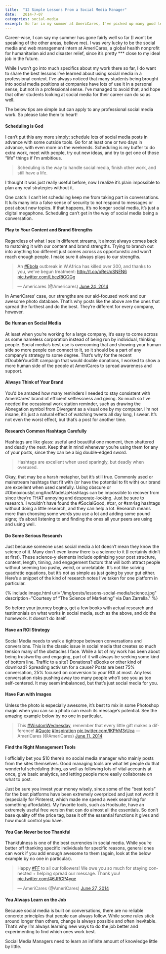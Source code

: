 ```yaml
---
title:  "12 Simple Lessons From a Social Media Manager"
date:   2014-7-07
categories: social-media
excerpt: So far in my summer at AmeriCares, I've picked up many good lessons on managing social media.
---
```


Career-wise, I can say my summer has gone fairly well so far (I won’t be speaking of the other areas, believe me). I was very lucky to be the social media and web management intern at AmeriCares, a global health nonprofit for humanitarian aid and disaster relief, since it’s pretty *** close to my ideal job in the future.

While I won’t go into much specifics about my work there so far, I do want to share the best lessons I’ve learned about using social media in a professional context. I’ve always noticed that many students being brought into social media positions at companies have lots of use it in a personal sense, but not in a professional sense. I’ve managed to avoid that, and hope that other students looking at social media for their career can do so as well.

The below tips are simple but can apply to any professional social media work. So please take them to heart!

#### Scheduling is God

I can’t put this any more simply: schedule lots of social media posts in advance with some outside tools. Go for at least one or two days in advance, with even more on the weekends. Scheduling is my buffer to do extra work, meet with people, try out new ideas, and try to get one of those “life” things if I’m ambitious.

> Scheduling is the way to handle social media, finish other work, and still have a life.

I thought it was just really useful before, now I realize it’s plain impossible to plan any real strategies without it.

One catch: I can’t let scheduling keep me from taking part in conversations. It lulls many into a false sense of security to not respond to messages or post about new topics. If that happens, it’s no longer social media, it’s just a digital megaphone. Scheduling can’t get in the way of social media being a conversation. 

#### Play to Your Content and Brand Strengths

Regardless of what I see in different streams, it almost always comes back to matching it with our content and brand strengths. Trying to branch out into anything too different just comes across as opportunistic and won’t reach enough people. I make sure it always plays to our strengths.

<blockquote class="twitter-tweet" data-lang="en"><p lang="en" dir="ltr">An <a href="https://twitter.com/hashtag/Ebola?src=hash">#Ebola</a> outbreak in W.Africa has killed over 300, and thanks to you, we&#39;ve begun treatment: <a href="http://t.co/oReUoSNEN6">http://t.co/oReUoSNEN6</a> <a href="http://t.co/LbczRiGGGg">pic.twitter.com/LbczRiGGGg</a></p>&mdash; Americares (@Americares) <a href="https://twitter.com/Americares/status/481427801283653632">June 24, 2014</a></blockquote>
<script async src="//platform.twitter.com/widgets.js" charset="utf-8"></script>

In AmeriCares’ case, our strengths are our aid-focused work and our awesome photo database. That’s why posts like the above are the ones that spread the furthest and do the best. They’re different for every company, however.

#### Be Human on Social Media
At least when you’re working for a large company, it’s easy to come across as some nameless corporation instead of being run by individual, thinking people. Social media’s best use is overcoming that and showing your human side so more people can connect to it, so it should be a part of any company’s strategy to some degree. That’s why for the recent #DoubleYourGift campaign that would double donations, I worked to show a more human side of the people at AmeriCares to spread awareness and support.

#### Always Think of Your Brand
You’d be amazed how many reminders I needed to stay consistent with AmeriCares’ brand of efficient selflessness and giving. So much so I’ve needed the occasional work station reminder, such as drawing the Abnegation symbol from Divergent as a visual one by my computer. I’m not insane, it’s just a natural effect of watching tweets all day long, I swear. It’s not even the worst effect, but that’s a post for another time.

#### Research Common Hashtags Carefully
Hashtags are like glass: useful and beautiful one moment, then shattered and deadly the next.  Keep that in mind whenever you’re using them for any of your posts, since they can be a big double-edged sword.

> Hashtags are excellent when used sparingly, but deadly when overused.

Okay, that may be a harsh metaphor, but it’s still true. Commonly used or mainstream hashtags that fit with (or have the potential to fit with) our brand are excellent when used carefully. Using obscure or #ObnoxiouslyLongAndMadeUpHashtags can be impossible to recover from since they’re THAT annoying and desperate-looking. Just be sure to research. I wouldn’t have found the #SocialGood, #csr, or #sm4sg hashtags without doing a little research, and they can help a lot. Research means more than choosing some words you use a lot and adding some pound signs; it’s about listening to and finding the ones all your peers are using and using well.

#### Do Some Serious Research
Just because someone uses social media a lot doesn’t mean they know the science of it. Many don’t even know there is a science to it (I certainly didn’t at first). These science-y elements include optimizing your post structure, content, length, timing, and engagement factors that will both attract people without seeming too pushy, weird, or unrelatable. It’s not like solving quadratic equations, but it’s not as simple as just going by your gut either. Here’s a snippet of the kind of research notes I’ve taken for one platform in particular.

{% include image.html url="/img/posts/lessons-social-media/science.jpg" description="Courtesy of “The Science of Marketing” via Dan Zarrella." %}

So before your journey begins, get a few books with actual research and testimonials on what works in social media, such as the above, and do the homework. It doesn’t do itself.

#### Have an ROI Strategy
Social Media needs to walk a tightrope between conversations and conversions.  This is the classic issue in social media that creates so much tension many of the obstacles I face. While a lot of my work has been about being trustworthy and engaging, part of it will always be seeking some kind of bottom line. Traffic to a site? Donations? eBooks or other kind of download? Spreading activism for a cause? Posts are best 75% conversation, 25% focused on conversion to your ROI at most. Any less conversation risks pushing away too many people who’ll see you as too self-centered. It may seem imbalanced, but that’s just social media for you.

#### Have Fun with Images
Unless the photo is especially awesome, it’s best to mix in some Photoshop magic when you can so a photo can reach its message’s potential. See the amazing example below by no one in particular..

<blockquote class="twitter-tweet" lang="en">This <a href="https://twitter.com/hashtag/WisdomWednesday?src=hash">#WisdomWednesday</a>, remember that every little gift makes a difference! <a href="https://twitter.com/hashtag/Quote?src=hash">#Quote</a> <a href="https://twitter.com/hashtag/Inspiration?src=hash">#Inspiration</a> <a href="http://t.co/lKPhM3rUca">pic.twitter.com/lKPhM3rUca</a> — AmeriCares (@AmeriCares) <a href="https://twitter.com/AmeriCares/statuses/476753431114551296">June 11, 2014</a></blockquote>

<script src="//platform.twitter.com/widgets.js" async="" charset="utf-8"></script>

#### Find the Right Management Tools
I officially bet you $10 there’s no social media manager who mainly posts from the sites themselves. Good managing tools are what let people do that wonderful scheduling thing, as well as following lots of vital accounts at once, give basic analytics, and letting people more easily collaborate on what to post.

Just be sure you invest your money wisely, since some of the “best tools” for the best platforms have been extremely overpriced and just not worth it (especially for Pinterest, which made me spend a week searching for something affordable). My favorite tools, such as Hootsuite, have an extremely useful free version that can do almost all the essentials. So don’t base quality off the price tag, base it off the essential functions it gives and how much control you have.

#### You Can Never be too Thankful
Thankfulness is one of the best currencies in social media. While you’re better off thanking specific individuals for specific reasons, general ones can work if you add enough awesome to them (again, look at the below example by no one in particular).

<blockquote class="twitter-tweet" lang="en">Happy <a href="https://twitter.com/hashtag/FF?src=hash">#FF</a> to all our followers! We owe you so much for staying connected + helping spread our message. Thank you! <a href="http://t.co/46JRCP4yqe">pic.twitter.com/46JRCP4yqe</a>

— AmeriCares (@AmeriCares) <a href="https://twitter.com/AmeriCares/statuses/482498610261549056">June 27, 2014</a></blockquote>

#### You Always Learn on the Job
Because social media is built on conversations, there are no reliable concrete principles that people can always follow. While some rules stick around longer than others, change is always possible and often inevitable. That’s why I’m always learning new ways to do the job better and experimenting to find which ones work best.

Social Media Managers need to learn an infinite amount of knowledge little by little. 